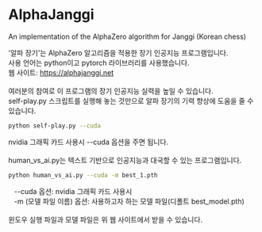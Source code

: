 # AlphaJanggi
An implementation of the AlphaZero algorithm for Janggi (Korean chess)

'알파 장기'는 AlphaZero 알고리즘을 적용한 장기 인공지능 프로그램입니다.<br>
사용 언어는 python이고 pytorch 라이브러리를 사용했습니다.<br>
웹 사이트: https://alphajanggi.net<br>
<br>
여러분의 참여로 이 프로그램의 장기 인공지능 실력을 높일 수 있습니다.<br>
self-play.py 스크립트를 실행해 놓는 것만으로 알파 장기의 기력 향상에 도움을 줄 수 있습니다.<br>
```bash
python self-play.py --cuda
```
nvidia 그래픽 카드 사용시 --cuda 옵션을 주면 됩니다.<br>
<br>
human_vs_ai.py는 텍스트 기반으로 인공지능과 대국할 수 있는 프로그램입니다.<br>
```bash
python human_vs_ai.py --cuda -m best_1.pth
```
&nbsp;&nbsp; --cuda 옵션: nvidia 그래픽 카드 사용시<br>
&nbsp;&nbsp;  -m (모델 파일 이름) 옵션: 사용하고자 하는 모델 파일(디폴트 best_model.pth)<br>
<br>
윈도우 실행 파일과 모델 파일은 위 웹 사이트에서 받을 수 있습니다.<br>
